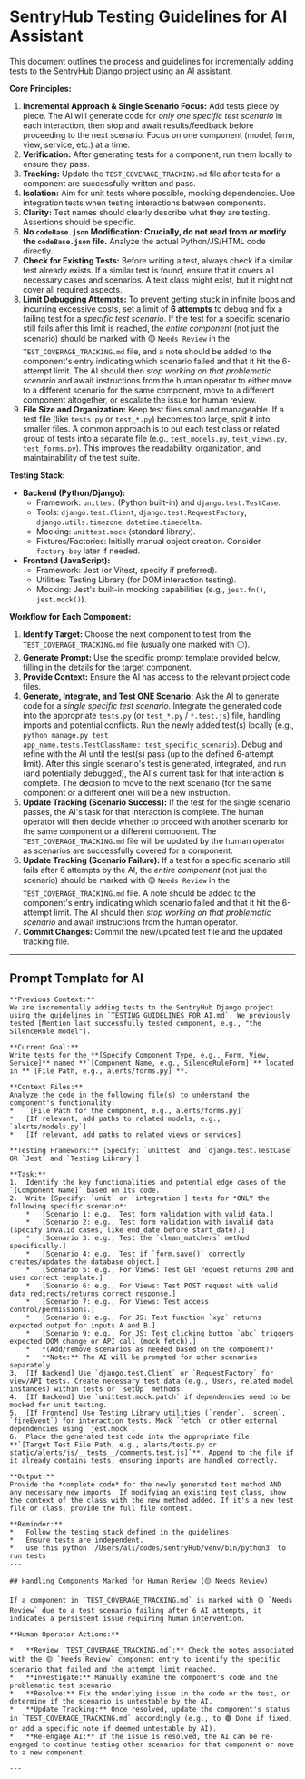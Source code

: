 # SentryHub Testing Guidelines for AI Assistant

This document outlines the process and guidelines for incrementally adding tests to the SentryHub Django project using an AI assistant.

**Core Principles:**

1.  **Incremental Approach & Single Scenario Focus:** Add tests piece by piece. The AI will generate code for *only one specific test scenario* in each interaction, then stop and await results/feedback before proceeding to the next scenario. Focus on one component (model, form, view, service, etc.) at a time.
2.  **Verification:** After generating tests for a component, run them locally to ensure they pass.
3.  **Tracking:** Update the `TEST_COVERAGE_TRACKING.md` file after tests for a component are successfully written and pass.
4.  **Isolation:** Aim for unit tests where possible, mocking dependencies. Use integration tests when testing interactions between components.
5.  **Clarity:** Test names should clearly describe what they are testing. Assertions should be specific.
6.  **No `codeBase.json` Modification:** **Crucially, do not read from or modify the `codeBase.json` file.** Analyze the actual Python/JS/HTML code directly.
7.  **Check for Existing Tests:** Before writing a test, always check if a similar test already exists. If a similar test is found, ensure that it covers all necessary cases and scenarios. A test class might exist, but it might not cover all required aspects.
8.  **Limit Debugging Attempts:** To prevent getting stuck in infinite loops and incurring excessive costs, set a limit of **6 attempts** to debug and fix a failing test for a *specific test scenario*. If the test for a specific scenario still fails after this limit is reached, the *entire component* (not just the scenario) should be marked with 🟡 `Needs Review` in the `TEST_COVERAGE_TRACKING.md` file, and a note should be added to the component's entry indicating which scenario failed and that it hit the 6-attempt limit. The AI should then *stop working on that problematic scenario* and await instructions from the human operator to either move to a different scenario for the same component, move to a different component altogether, or escalate the issue for human review.
9.  **File Size and Organization:** Keep test files small and manageable. If a test file (like `tests.py` or `test_*.py`) becomes too large, split it into smaller files. A common approach is to put each test class or related group of tests into a separate file (e.g., `test_models.py`, `test_views.py`, `test_forms.py`). This improves the readability, organization, and maintainability of the test suite.

**Testing Stack:**

*   **Backend (Python/Django):**
    *   Framework: `unittest` (Python built-in) and `django.test.TestCase`.
    *   Tools: `django.test.Client`, `django.test.RequestFactory`, `django.utils.timezone`, `datetime.timedelta`.
    *   Mocking: `unittest.mock` (standard library).
    *   Fixtures/Factories: Initially manual object creation. Consider `factory-boy` later if needed.
*   **Frontend (JavaScript):**
    *   Framework: Jest (or Vitest, specify if preferred).
    *   Utilities: Testing Library (for DOM interaction testing).
    *   Mocking: Jest's built-in mocking capabilities (e.g., `jest.fn()`, `jest.mock()`).

**Workflow for Each Component:**

1.  **Identify Target:** Choose the next component to test from the `TEST_COVERAGE_TRACKING.md` file (usually one marked with ⚪️).
2.  **Generate Prompt:** Use the specific prompt template provided below, filling in the details for the target component.
3.  **Provide Context:** Ensure the AI has access to the relevant project code files.
4.  **Generate, Integrate, and Test ONE Scenario:** Ask the AI to generate code for a *single specific test scenario*. Integrate the generated code into the appropriate `tests.py` (or `test_*.py` / `*.test.js`) file, handling imports and potential conflicts. Run the newly added test(s) locally (e.g., `python manage.py test app_name.tests.TestClassName::test_specific_scenario`). Debug and refine with the AI until the test(s) pass (up to the defined 6-attempt limit). After this single scenario's test is generated, integrated, and run (and potentially debugged), the AI's current task for that interaction is complete. The decision to move to the next scenario (for the same component or a different one) will be a new instruction.
5.  **Update Tracking (Scenario Success):** If the test for the single scenario passes, the AI's task for that interaction is complete. The human operator will then decide whether to proceed with another scenario for the same component or a different component. The `TEST_COVERAGE_TRACKING.md` file will be updated by the human operator as scenarios are successfully covered for a component.
6.  **Update Tracking (Scenario Failure):** If a test for a specific scenario still fails after 6 attempts by the AI, the *entire component* (not just the scenario) should be marked with 🟡 `Needs Review` in the `TEST_COVERAGE_TRACKING.md` file. A note should be added to the component's entry indicating which scenario failed and that it hit the 6-attempt limit. The AI should then *stop working on that problematic scenario* and await instructions from the human operator.
7.  **Commit Changes:** Commit the new/updated test file and the updated tracking file.

---

## Prompt Template for AI

```text
**Previous Context:**
We are incrementally adding tests to the SentryHub Django project using the guidelines in `TESTING_GUIDELINES_FOR_AI.md`. We previously tested [Mention last successfully tested component, e.g., "the SilenceRule model"].

**Current Goal:**
Write tests for the **[Specify Component Type, e.g., Form, View, Service]** named **`[Component Name, e.g., SilenceRuleForm]`** located in **`[File Path, e.g., alerts/forms.py]`**.

**Context Files:**
Analyze the code in the following file(s) to understand the component's functionality:
*   `[File Path for the component, e.g., alerts/forms.py]`
*   [If relevant, add paths to related models, e.g., `alerts/models.py`]
*   [If relevant, add paths to related views or services]

**Testing Framework:** [Specify: `unittest` and `django.test.TestCase` OR `Jest` and `Testing Library`]

**Task:**
1.  Identify the key functionalities and potential edge cases of the `[Component Name]` based on its code.
2.  Write [Specify: `unit` or `integration`] tests for *ONLY the following specific scenario*:
    *   [Scenario 1: e.g., Test form validation with valid data.]
    *   [Scenario 2: e.g., Test form validation with invalid data (specify invalid cases, like end_date before start_date).]
    *   [Scenario 3: e.g., Test the `clean_matchers` method specifically.]
    *   [Scenario 4: e.g., Test if `form.save()` correctly creates/updates the database object.]
    *   [Scenario 5: e.g., For Views: Test GET request returns 200 and uses correct template.]
    *   [Scenario 6: e.g., For Views: Test POST request with valid data redirects/returns correct response.]
    *   [Scenario 7: e.g., For Views: Test access control/permissions.]
    *   [Scenario 8: e.g., For JS: Test function `xyz` returns expected output for inputs A and B.]
    *   [Scenario 9: e.g., For JS: Test clicking button `abc` triggers expected DOM change or API call (mock fetch).]
    *   *(Add/remove scenarios as needed based on the component)*
    *   **Note:** The AI will be prompted for other scenarios separately.
3.  [If Backend] Use `django.test.Client` or `RequestFactory` for view/API tests. Create necessary test data (e.g., Users, related model instances) within tests or `setUp` methods.
4.  [If Backend] Use `unittest.mock.patch` if dependencies need to be mocked for unit testing.
5.  [If Frontend] Use Testing Library utilities (`render`, `screen`, `fireEvent`) for interaction tests. Mock `fetch` or other external dependencies using `jest.mock`.
6.  Place the generated test code into the appropriate file: **`[Target Test File Path, e.g., alerts/tests.py or static/alerts/js/__tests__/comments.test.js]`**. Append to the file if it already contains tests, ensuring imports are handled correctly.

**Output:**
Provide the *complete code* for the newly generated test method AND any necessary new imports. If modifying an existing test class, show the context of the class with the new method added. If it's a new test file or class, provide the full file content.

**Reminder:**
*   Follow the testing stack defined in the guidelines.
*   Ensure tests are independent.
*   use this python `/Users/ali/codes/sentryHub/venv/bin/python3` to run tests
---

## Handling Components Marked for Human Review (🟡 Needs Review)

If a component in `TEST_COVERAGE_TRACKING.md` is marked with 🟡 `Needs Review` due to a test scenario failing after 6 AI attempts, it indicates a persistent issue requiring human intervention.

**Human Operator Actions:**

*   **Review `TEST_COVERAGE_TRACKING.md`:** Check the notes associated with the 🟡 `Needs Review` component entry to identify the specific scenario that failed and the attempt limit reached.
*   **Investigate:** Manually examine the component's code and the problematic test scenario.
*   **Resolve:** Fix the underlying issue in the code or the test, or determine if the scenario is untestable by the AI.
*   **Update Tracking:** Once resolved, update the component's status in `TEST_COVERAGE_TRACKING.md` accordingly (e.g., to 🟢 Done if fixed, or add a specific note if deemed untestable by AI).
*   **Re-engage AI:** If the issue is resolved, the AI can be re-engaged to continue testing other scenarios for that component or move to a new component.

---